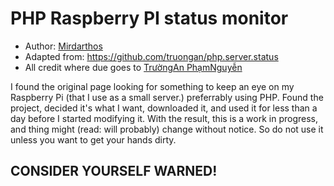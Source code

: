 # PHP Raspberry PI status monitor

* Author: [Mirdarthos](https://github.com/Mirdarthos)
* Adapted from: https://github.com/truongan/php.server.status
 * All credit where due goes to [TrườngAn PhạmNguyễn](https://github.com/truongan)

I found the original page looking for something to keep an eye on my Raspberry Pi (that I use as a small server.)
preferrably using PHP. Found the project, decided it's what I want, downloaded it, and used it for less than a day before
I started modifying it. With the result, this is a work in progress, and thing might (read: will probably) change without
notice. So do not use it unless you want to get your hands dirty.

## CONSIDER YOURSELF WARNED!
